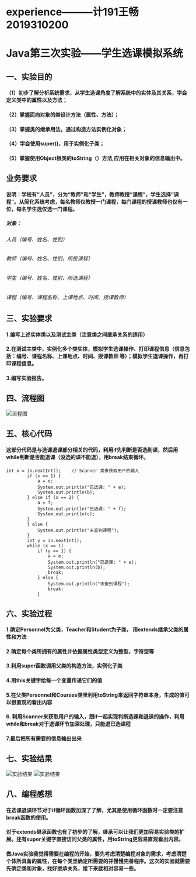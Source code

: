 # experience———计191王畅2019310200
# Java第三次实验——学生选课模拟系统
## 一、实验目的
#### （1）初步了解分析系统需求，从学生选课角度了解系统中的实体及其关系，学会定义类中的属性以及方法；
#### （2）掌握面向对象的类设计方法（属性、方法）；
#### （3）掌握类的继承用法，通过构造方法实例化对象；
#### （4）学会使用super()，用于实例化子类；
#### （5）掌握使用Object根类的toString（）方法,应用在相关对象的信息输出中。
## 业务要求
#### 说明：学校有“人员”，分为“教师”和“学生”，教师教授“课程”，学生选择“课程”。从简化系统考虑，每名教师仅教授一门课程，每门课程的授课教师也仅有一位，每名学生选仅选一门课程。
##### 对象：	
###### 人员（编号、姓名、性别）
###### 教师（编号、姓名、性别、所授课程）
###### 学生（编号、姓名、性别、所选课程）
###### 课程（编号、课程名称、上课地点、时间、授课教师）
## 三、实验要求
#### 1.编写上述实体类以及测试主类（注意类之间继承关系的适用）
#### 2.在测试主类中，实例化多个类实体，模拟学生选课操作、打印课程信息（信息包括：编号、课程名称、上课地点、时间、授课教师 等）；模拟学生退课操作，再打印课程信息。
#### 3.编写实验报告。
## 四、流程图
![流程图](https://github.com/wccc33/experience/blob/main/%E5%B1%8F%E5%B9%95%E6%88%AA%E5%9B%BE%202020-10-17%20151427.png)
## 五、核心代码
#### 这部分代码是与选课退课部分相关的代码，利用if先判断是否选到课，然后用while判断是否能退课（没选的课不能退），用break结束循环。
```
int x = in.nextInt();    // Scanner 类来获取用户的输入
        if (x == 1) {
            a = e;
            System.out.println("已选课: " + e);
            System.out.println(b);
        } else if (x == 2) {
            a = f;
            System.out.println("已选课: " + f);
            System.out.println(c);
        }
        } else {
            System.out.println("未查到课程");
        }
        int y = in.nextInt();
        while (x == 1)
            if (y == 1) {
                a = e;
                System.out.println("已退课: " + e);
                System.out.println(b);
                break;
            } else {
                System.out.println("未查到课程");
                break;
            }
```
## 六、实验过程
#### 1.确定Personnel为父类，Teacher和Student为子类， 用extends继承父类的属性和方法
#### 2.确定每个类所拥有的属性并依据属性类型定义为整型，字符型等
#### 3.利用super函数调用父类的构造方法，实例化子类
#### 4.用this关键字给每一个变量传递它们的值
#### 5.在父类Personnel和Courses类里利用toString来返回字符串本身，生成的值可以很直观的看出内容
#### 6. 利用Scanner来获取用户的输入，跟if一起实现判断选课和退课的操作，利用while和break对于退课环节加深处理，只能退已选课程
#### 7.最后把所有需要的信息输出出来
## 七、实验结果
![实验结果](https://github.com/wccc33/experience/blob/main/1.png)
![实验结果](https://github.com/wccc33/experience/blob/main/2.png)
## 八、编程感想
#### 在选课退课环节对于if循环函数加深了了解，尤其是使用循环函数时一定要注意break函数的使用。
#### 对于extends继承函数也有了初步的了解，继承可以让我们更加容易实验类的扩展。还有super关键字直接访问父类的属性，用toString更容易直观看出内容。
#### 做Java实验我觉得需要在编程的开始，要先考虑清楚编程对象的需求，考虑清楚个体所具备的属性，在每个类里确定所需要的并慢慢完善程序。这次的实验就需要先确定类和对象，找好继承关系，接下来就相对容易一些。


